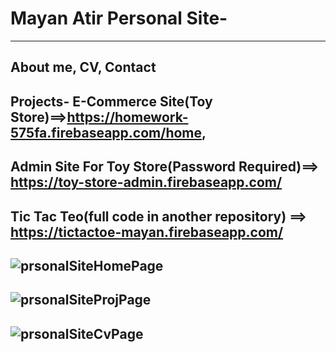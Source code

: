 # Mayan Atir Personal Site- 
---------------------------------------------------------------------------------
About me, CV, Contact 
---------------------------------------------------------------------------------
Projects-
   E-Commerce Site(Toy Store)==>https://homework-575fa.firebaseapp.com/home, 
---------------------------------------------------------------------------------
   Admin Site For Toy Store(Password Required)==> https://toy-store-admin.firebaseapp.com/
---------------------------------------------------------------------------------
   Tic Tac Teo(full code in another repository) ==> https://tictactoe-mayan.firebaseapp.com/
---------------------------------------------------------------------------------
![prsonalSiteHomePage](https://user-images.githubusercontent.com/55134363/69483510-d308a680-0e30-11ea-93f1-a84ff30fa303.png)
---------------------------------------------------------------------------------
![prsonalSiteProjPage](https://user-images.githubusercontent.com/55134363/69483529-fdf2fa80-0e30-11ea-8038-a0d3607f52a2.png)
---------------------------------------------------------------------------------
![prsonalSiteCvPage](https://user-images.githubusercontent.com/55134363/69483540-21b64080-0e31-11ea-90f3-3e4ac2e88aa9.png)
---------------------------------------------------------------------------------


